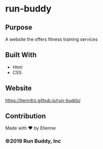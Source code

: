 # run-buddy

## Purpose
A website the offers fitness training services

## Built With
* Html
* CSS

## Website
https://tienrdrz.github.io/run-buddy/

## Contribution
Made with ❤️ by Etienne

### ©️2019 Run Buddy, Inc 

